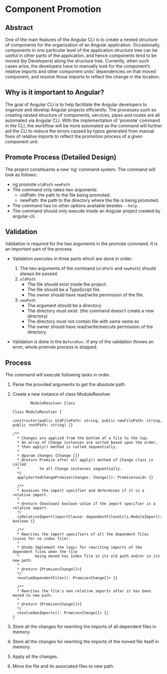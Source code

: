 Component Promotion
===================

Abstract
-----------
One of the main features of the Angular CLI is to create a nested structure of components for the organization of an Angular application. Occasionally, components in one particular level of the application structure tree can be useful in other parts of the application, and hence components tend to be moved (by Developers) along the structure tree. Currently, when such cases arise, the developers have to manually look for the component’s relative imports and other component units’ dependencies on that moved component, and resolve those imports to reflect the change in the location.  

Why is it important to Angular?
----------------------------------------------
The goal of Angular CLI is to help facilitate the Angular developers to organize and develop Angular projects efficiently. The processes such as creating nested structure of components, services, pipes and routes are all automated via Angular CLI. With the implementation of ‘promote’ command in the CLI, the workflow will be more automated as the command will further aid the CLI to reduce the errors caused by typos generated from manual fixes of relative imports to reflect the promotion process of a given component unit. 


Promote Process (Detailed Design)
----------------------------------------------
The project constituents a new ‘ng’ command system. The command will look as follows:
* ng promote `oldPath` `newPath`
* The command only takes two arguments:
  * oldPath: the path to the file being promoted.
  * newPath: the path to the directory where the file is being promoted.
* The command has no other options available besides `--help`.
* The command should only execute inside an Angular project created by angular-cli.

Validation
---------------

Validation is required for the two arguments in the promote command. It is an important part of the process.
* Validation executes in three parts which are done in order:

  1. The two arguments of the command (`oldPath` and `newPath`) should always be passed.
  2. `oldPath`
      * The file should exist inside the project.
      * The file should be a TypeScript file.
      * The owner should have read/write permission of the file.
  3. `newPath`
      * The argument should be a directory.
      * The directory must exist. (the command doesn’t create a new directory)
      * The directory must not contain file with same name as <oldPath>
      * The owner should have read/write/execute permission of the directory.
* Validation is done in the `BeforeRun:` if any of the validation throws an error, whole promote process is stopped.

Process
------------
The command will execute following tasks in order.

1. Parse the provided arguments to get the absolute path.
2. Create a new instance of class ModuleResolver
	
               ModuleResolver Class

    ```	
    Class ModuleResolver {
      
    constructor(public oldFilePath: string, public newFilePath: string, public rootPath: string) {}
    
    /**
      * Changes are applied from the bottom of a file to the top.
      * An array of Change instances are sorted based upon the order, 
      * then apply() method is called sequentially.
      * 
      * @param changes {Change []} 
      * @return Promise after all apply() method of Change class is called 
      *         to all Change instances sequentially.
      */
      applySortedChangePromise(changes: Change[]): Promise<void> {}

      /** 
      * Assesses the import specifier and determines if it is a relative import.
      * 
      * @return {boolean} boolean value if the import specifier is a relative import.
      */
      isRelativeImport(importClause: dependentFilesUtils.ModuleImport): boolean {}
      
      /** 
      * Rewrites the import specifiers of all the dependent files (cases for no index file).
      * 
      * @todo Implement the logic for rewriting imports of the dependent files when the file
      *       being moved has index file in its old path and/or in its new path.
      * 
      * @return {Promise<Change[]>} 
      */
      resolveDependentFiles(): Promise<Change[]> {}

      /**
      * Rewrites the file's own relative imports after it has been moved to new path.
      * 
      * @return {Promise<Change[]>}
      */
      resolveOwnImports(): Promise<Change[]> {}
    }
    ```

3. Store all the changes for rewriting the imports of all dependent files in memory.
4. Store all the changes for rewriting the imports of the moved file itself in memory.
5. Apply all the changes.
6. Move the file and its associated files to new path.

